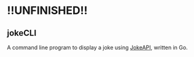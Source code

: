 # !!UNFINISHED!!

## jokeCLI

A command line program to display a joke using [JokeAPI](jhttps://sv443.net/jokeapi/v2/), written in Go.
